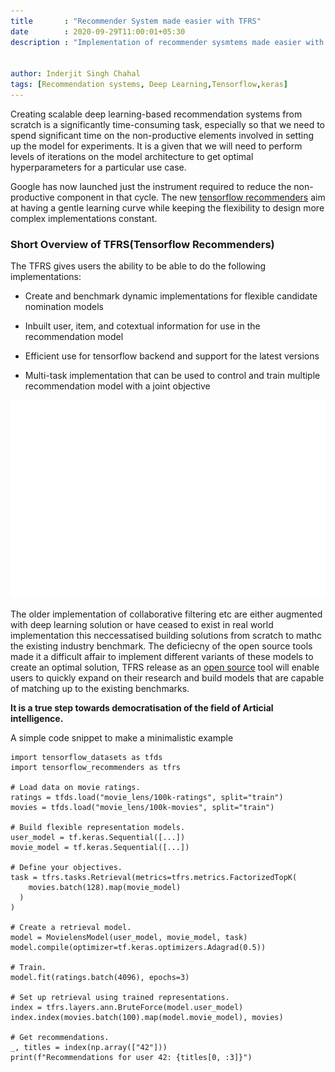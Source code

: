 ```yaml
---
title       : "Recommender System made easier with TFRS"
date        : 2020-09-29T11:00:01+05:30
description : "Implementation of recommender sysmtems made easier with google's tensorlfow Recommenders"


author: Inderjit Singh Chahal
tags: [Recommendation systems, Deep Learning,Tensorflow,keras]
---
```


Creating scalable deep learning-based recommendation systems from scratch is a significantly time-consuming task, especially so that we need to spend significant time on the non-productive elements involved in setting up the model for experiments. It is a given that we will need to perform levels of iterations on the model architecture to get optimal hyperparameters for a particular use case. 

Google has now launched just the instrument required to reduce the non-productive component in that cycle. The new [tensorflow recommenders](https://www.tensorflow.org/recommenders) aim at having a gentle learning curve while keeping the flexibility to design more complex implementations constant. 



### Short Overview of TFRS(Tensorflow Recommenders)

The TFRS gives users the ability to be able to do the following implementations:

- Create and benchmark dynamic implementations for flexible candidate nomination models

- Inbuilt user, item, and cotextual information for use in the recommendation model

- Efficient use for tensorflow backend and support for the latest versions

- Multi-task implementation that can be used to control and train multiple recommendation model with a joint objective


![recomendor visual](/images/blog/TFRS/tf_visual.gif)



The older implementation of collaborative filtering etc are either augmented with deep learning solution or have ceased to exist in real world implementation this neccessatised building solutions from scratch to mathc the existing industry benchmark. The deficiecny of the open source tools made it a difficult affair to implement different variants of these models to create an optimal solution, TFRS release as an [open source](https://github.com/tensorflow/recommenders) tool will enable users to quickly expand on their research and build models that are capable of matching up to the existing benchmarks. 


**It is a true step towards democratisation of the field of Articial intelligence.**


A simple code snippet to make a minimalistic example

```
import tensorflow_datasets as tfds
import tensorflow_recommenders as tfrs

# Load data on movie ratings.
ratings = tfds.load("movie_lens/100k-ratings", split="train")
movies = tfds.load("movie_lens/100k-movies", split="train")

# Build flexible representation models.
user_model = tf.keras.Sequential([...])
movie_model = tf.keras.Sequential([...])

# Define your objectives.
task = tfrs.tasks.Retrieval(metrics=tfrs.metrics.FactorizedTopK(
    movies.batch(128).map(movie_model)
  )
)

# Create a retrieval model.
model = MovielensModel(user_model, movie_model, task)
model.compile(optimizer=tf.keras.optimizers.Adagrad(0.5))

# Train.
model.fit(ratings.batch(4096), epochs=3)

# Set up retrieval using trained representations.
index = tfrs.layers.ann.BruteForce(model.user_model)
index.index(movies.batch(100).map(model.movie_model), movies)

# Get recommendations.
_, titles = index(np.array(["42"]))
print(f"Recommendations for user 42: {titles[0, :3]}")
```